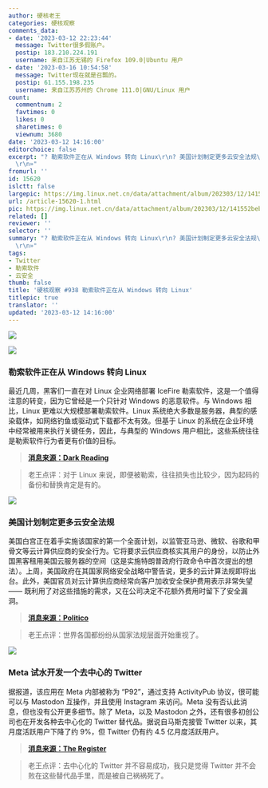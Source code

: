```yaml
---
author: 硬核老王
categories: 硬核观察
comments_data:
- date: '2023-03-12 22:23:44'
  message: Twitter很多假账户。
  postip: 183.210.224.191
  username: 来自江苏无锡的 Firefox 109.0|Ubuntu 用户
- date: '2023-03-16 10:54:58'
  message: Twitter现在就是召瓢的。
  postip: 61.155.198.235
  username: 来自江苏苏州的 Chrome 111.0|GNU/Linux 用户
count:
  commentnum: 2
  favtimes: 0
  likes: 0
  sharetimes: 0
  viewnum: 3680
date: '2023-03-12 14:16:00'
editorchoice: false
excerpt: "? 勒索软件正在从 Windows 转向 Linux\r\n? 美国计划制定更多云安全法规\r\n? Meta 试水开发一个去中心的 Twitter\r\n»
  \r\n»"
fromurl: ''
id: 15620
islctt: false
largepic: https://img.linux.net.cn/data/attachment/album/202303/12/141552bebnc7yr2irlei7l.jpg
url: /article-15620-1.html
pic: https://img.linux.net.cn/data/attachment/album/202303/12/141552bebnc7yr2irlei7l.jpg.thumb.jpg
related: []
reviewer: ''
selector: ''
summary: "? 勒索软件正在从 Windows 转向 Linux\r\n? 美国计划制定更多云安全法规\r\n? Meta 试水开发一个去中心的 Twitter\r\n»
  \r\n»"
tags:
- Twitter
- 勒索软件
- 云安全
thumb: false
title: '硬核观察 #938 勒索软件正在从 Windows 转向 Linux'
titlepic: true
translator: ''
updated: '2023-03-12 14:16:00'
---
```


![](https://img.linux.net.cn/data/attachment/album/202303/12/141552bebnc7yr2irlei7l.jpg)


![](https://img.linux.net.cn/data/attachment/album/202303/12/141559y63zk033y76ul6lh.jpg)


### 勒索软件正在从 Windows 转向 Linux


最近几周，黑客们一直在对 Linux 企业网络部署 IceFire 勒索软件，这是一个值得注意的转变，因为它曾经是一个只针对 Windows 的恶意软件。与 Windows 相比，Linux 更难以大规模部署勒索软件。Linux 系统绝大多数是服务器，典型的感染载体，如网络钓鱼或驱动式下载都不太有效。但基于 Linux 的系统在企业环境中经常被用来执行关键任务，因此，与典型的 Windows 用户相比，这些系统往往是勒索软件行为者更有价值的目标。



> 
> **[消息来源：Dark Reading](https://www.darkreading.com/endpoint/icefire-ransomware-portends-broader-shift-windows-linux)**
> 
> 
> 



> 
> 老王点评：对于 Linux 来说，即便被勒索，往往损失也比较少，因为起码的备份和替换肯定是有的。
> 
> 
> 


![](https://img.linux.net.cn/data/attachment/album/202303/12/141615qpb8b65cccpb0z0m.jpg)


### 美国计划制定更多云安全法规


美国白宫正在着手实施该国家的第一个全面计划，以监管亚马逊、微软、谷歌和甲骨文等云计算供应商的安全行为。它将要求云供应商核实其用户的身份，以防止外国黑客租用美国云服务器的空间（这是实施特朗普政府行政命令中首次提出的想法）。上周，美国政府在其国家网络安全战略中警告说，更多的云计算法规即将出台。此外，美国官员对云计算供应商经常向客户加收安全保护费用表示非常失望 —— 既利用了对这些措施的需求，又在公司决定不花额外费用时留下了安全漏洞。



> 
> **[消息来源：Politico](https://www.politico.com/news/2023/03/10/white-house-cloud-overhaul-00086595)**
> 
> 
> 



> 
> 老王点评：世界各国都纷纷从国家法规层面开始重视了。
> 
> 
> 


![](https://img.linux.net.cn/data/attachment/album/202303/12/141634ucco78qlyk4r847c.jpg)


### Meta 试水开发一个去中心的 Twitter


据报道，该应用在 Meta 内部被称为 “P92”，通过支持 ActivityPub 协议，很可能可以与 Mastodon 互操作，并且使用 Instagram 来访问。Meta 没有否认此消息，但也没有公开更多细节。除了 Meta，以及 Mastodon 之外，还有很多初创公司也在开发各种去中心化的 Twitter 替代品。据说自马斯克接管 Twitter 以来，其月度活跃用户下降了约 9%，但 Twitter 仍有约 4.5 亿月度活跃用户。



> 
> **[消息来源：The Register](https://www.theregister.com/2023/03/11/meta_twitter_rival/)**
> 
> 
> 



> 
> 老王点评：去中心化的 Twitter 并不容易成功，我只是觉得 Twitter 并不会败在这些替代品手里，而是被自己祸祸死了。
> 
> 
>